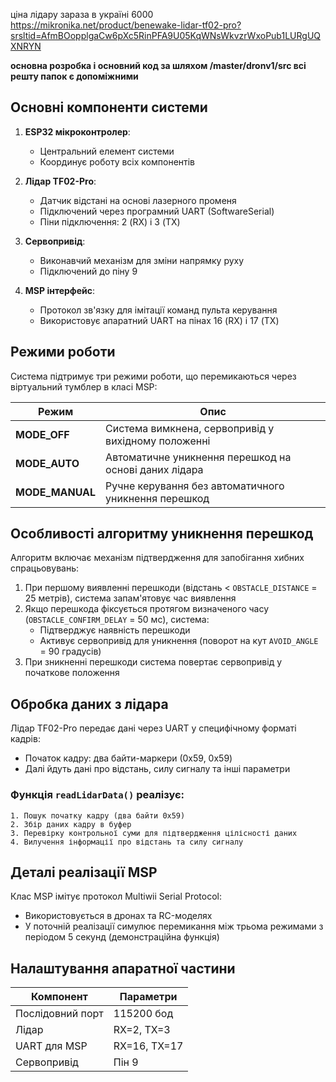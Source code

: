 ціна лідару зараза в україні 6000
https://mikronika.net/product/benewake-lidar-tf02-pro?srsltid=AfmBOopplgaCw6pXc5RinPFA9U05KqWNsWkvzrWxoPub1LURgUQXNRYN


**основна розробка і основний код за шляхом /master/dronv1/src
всі решту папок є допоміжними**
## Основні компоненти системи

1. **ESP32 мікроконтролер**: 
   * Центральний елемент системи
   * Координує роботу всіх компонентів

2. **Лідар TF02-Pro**: 
   * Датчик відстані на основі лазерного променя
   * Підключений через програмний UART (SoftwareSerial)
   * Піни підключення: 2 (RX) і 3 (TX)

3. **Сервопривід**: 
   * Виконавчий механізм для зміни напрямку руху
   * Підключений до піну 9

4. **MSP інтерфейс**: 
   * Протокол зв'язку для імітації команд пульта керування
   * Використовує апаратний UART на пінах 16 (RX) і 17 (TX)

## Режими роботи

Система підтримує три режими роботи, що перемикаються через віртуальний тумблер в класі MSP:

| Режим | Опис |
|-------|------|
| **MODE_OFF** | Система вимкнена, сервопривід у вихідному положенні |
| **MODE_AUTO** | Автоматичне уникнення перешкод на основі даних лідара |
| **MODE_MANUAL** | Ручне керування без автоматичного уникнення перешкод |

## Особливості алгоритму уникнення перешкод

Алгоритм включає механізм підтвердження для запобігання хибних спрацьовувань:

1. При першому виявленні перешкоди (відстань < `OBSTACLE_DISTANCE` = 25 метрів), система запам'ятовує час виявлення
2. Якщо перешкода фіксується протягом визначеного часу (`OBSTACLE_CONFIRM_DELAY` = 50 мс), система:
   * Підтверджує наявність перешкоди
   * Активує сервопривід для уникнення (поворот на кут `AVOID_ANGLE` = 90 градусів)
3. При зникненні перешкоди система повертає сервопривід у початкове положення

## Обробка даних з лідара

Лідар TF02-Pro передає дані через UART у специфічному форматі кадрів:
- Початок кадру: два байти-маркери (0x59, 0x59)
- Далі йдуть дані про відстань, силу сигналу та інші параметри

### Функція `readLidarData()` реалізує:

```
1. Пошук початку кадру (два байти 0x59)
2. Збір даних кадру в буфер
3. Перевірку контрольної суми для підтвердження цілісності даних
4. Вилучення інформації про відстань та силу сигналу
```

## Деталі реалізації MSP

Клас MSP імітує протокол Multiwii Serial Protocol:
- Використовується в дронах та RC-моделях
- У поточній реалізації симулює перемикання між трьома режимами з періодом 5 секунд (демонстраційна функція)

## Налаштування апаратної частини

| Компонент | Параметри |
|-----------|-----------|
| Послідовний порт | 115200 бод |
| Лідар | RX=2, TX=3 |
| UART для MSP | RX=16, TX=17 |
| Сервопривід | Пін 9 |
